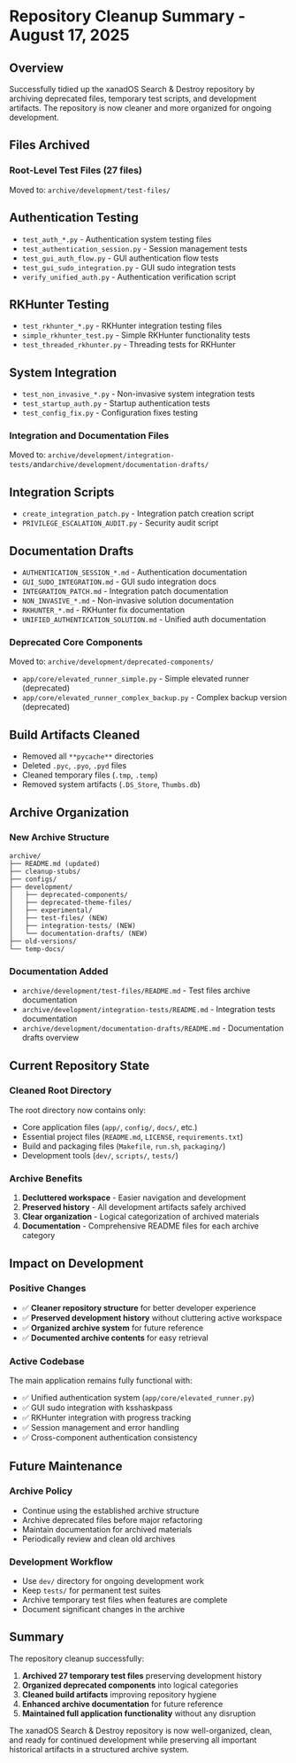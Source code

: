 # Repository Cleanup Summary - August 17, 2025

## Overview

Successfully tidied up the xanadOS Search & Destroy repository by archiving deprecated files, temporary test scripts, and development artifacts.
The repository is now cleaner and more organized for ongoing development.

## Files Archived

### Root-Level Test Files (27 files)

Moved to: `archive/development/test-files/`

## Authentication Testing

- `test_auth_*.py` - Authentication system testing files
- `test_authentication_session.py` - Session management tests
- `test_gui_auth_flow.py` - GUI authentication flow tests
- `test_gui_sudo_integration.py` - GUI sudo integration tests
- `verify_unified_auth.py` - Authentication verification script

## RKHunter Testing

- `test_rkhunter_*.py` - RKHunter integration testing files
- `simple_rkhunter_test.py` - Simple RKHunter functionality tests
- `test_threaded_rkhunter.py` - Threading tests for RKHunter

## System Integration

- `test_non_invasive_*.py` - Non-invasive system integration tests
- `test_startup_auth.py` - Startup authentication tests
- `test_config_fix.py` - Configuration fixes testing

### Integration and Documentation Files

Moved to: `archive/development/integration-tests/`and`archive/development/documentation-drafts/`

## Integration Scripts

- `create_integration_patch.py` - Integration patch creation script
- `PRIVILEGE_ESCALATION_AUDIT.py` - Security audit script

## Documentation Drafts

- `AUTHENTICATION_SESSION_*.md` - Authentication documentation
- `GUI_SUDO_INTEGRATION.md` - GUI sudo integration docs
- `INTEGRATION_PATCH.md` - Integration patch documentation
- `NON_INVASIVE_*.md` - Non-invasive solution documentation
- `RKHUNTER_*.md` - RKHunter fix documentation
- `UNIFIED_AUTHENTICATION_SOLUTION.md` - Unified auth documentation

### Deprecated Core Components

Moved to: `archive/development/deprecated-components/`

- `app/core/elevated_runner_simple.py` - Simple elevated runner (deprecated)
- `app/core/elevated_runner_complex_backup.py` - Complex backup version (deprecated)

## Build Artifacts Cleaned

- Removed all `**pycache**` directories
- Deleted `.pyc`, `.pyo`, `.pyd` files
- Cleaned temporary files (`.tmp`, `.temp`)
- Removed system artifacts (`.DS_Store`, `Thumbs.db`)

## Archive Organization

### New Archive Structure

```text
archive/
├── README.md (updated)
├── cleanup-stubs/
├── configs/
├── development/
│   ├── deprecated-components/
│   ├── deprecated-theme-files/
│   ├── experimental/
│   ├── test-files/ (NEW)
│   ├── integration-tests/ (NEW)
│   └── documentation-drafts/ (NEW)
├── old-versions/
└── temp-docs/
```

### Documentation Added

- `archive/development/test-files/README.md` - Test files archive documentation
- `archive/development/integration-tests/README.md` - Integration tests documentation
- `archive/development/documentation-drafts/README.md` - Documentation drafts overview

## Current Repository State

### Cleaned Root Directory

The root directory now contains only:

- Core application files (`app/`, `config/`, `docs/`, etc.)
- Essential project files (`README.md`, `LICENSE`, `requirements.txt`)
- Build and packaging files (`Makefile`, `run.sh`, `packaging/`)
- Development tools (`dev/`, `scripts/`, `tests/`)

### Archive Benefits

1. **Decluttered workspace** - Easier navigation and development
2. **Preserved history** - All development artifacts safely archived
3. **Clear organization** - Logical categorization of archived materials
4. **Documentation** - Comprehensive README files for each archive category

## Impact on Development

### Positive Changes

- ✅ **Cleaner repository structure** for better developer experience
- ✅ **Preserved development history** without cluttering active workspace
- ✅ **Organized archive system** for future reference
- ✅ **Documented archive contents** for easy retrieval

### Active Codebase

The main application remains fully functional with:

- ✅ Unified authentication system (`app/core/elevated_runner.py`)
- ✅ GUI sudo integration with ksshaskpass
- ✅ RKHunter integration with progress tracking
- ✅ Session management and error handling
- ✅ Cross-component authentication consistency

## Future Maintenance

### Archive Policy

- Continue using the established archive structure
- Archive deprecated files before major refactoring
- Maintain documentation for archived materials
- Periodically review and clean old archives

### Development Workflow

- Use `dev/` directory for ongoing development work
- Keep `tests/` for permanent test suites
- Archive temporary test files when features are complete
- Document significant changes in the archive

## Summary

The repository cleanup successfully:

1. **Archived 27 temporary test files** preserving development history
2. **Organized deprecated components** into logical categories
3. **Cleaned build artifacts** improving repository hygiene
4. **Enhanced archive documentation** for future reference
5. **Maintained full application functionality** without any disruption

The xanadOS Search & Destroy repository is now well-organized, clean, and ready for continued development while preserving all important historical artifacts in a structured archive system.
